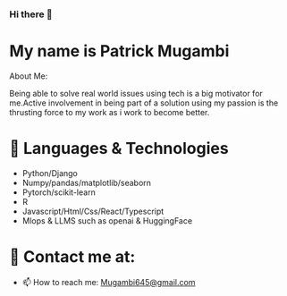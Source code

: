 ### Hi there 👋

# My name is Patrick Mugambi
<!--
**Mugambi645/Mugambi645** is a ✨ _special_ ✨ repository because its `README.md` (this file) appears on your GitHub profile.
-->
About Me:

Being able to solve real world issues using tech is a big motivator for me.Active involvement in being part of a solution using my passion is the thrusting force to my work as i work to become better.

# 🔭 Languages & Technologies

 - Python/Django
 - Numpy/pandas/matplotlib/seaborn
 - Pytorch/scikit-learn
 - R
 - Javascript/Html/Css/React/Typescript
 - Mlops & LLMS such as openai & HuggingFace
   
# 💬 Contact me at:
- 📫 How to reach me: Mugambi645@gmail.com

